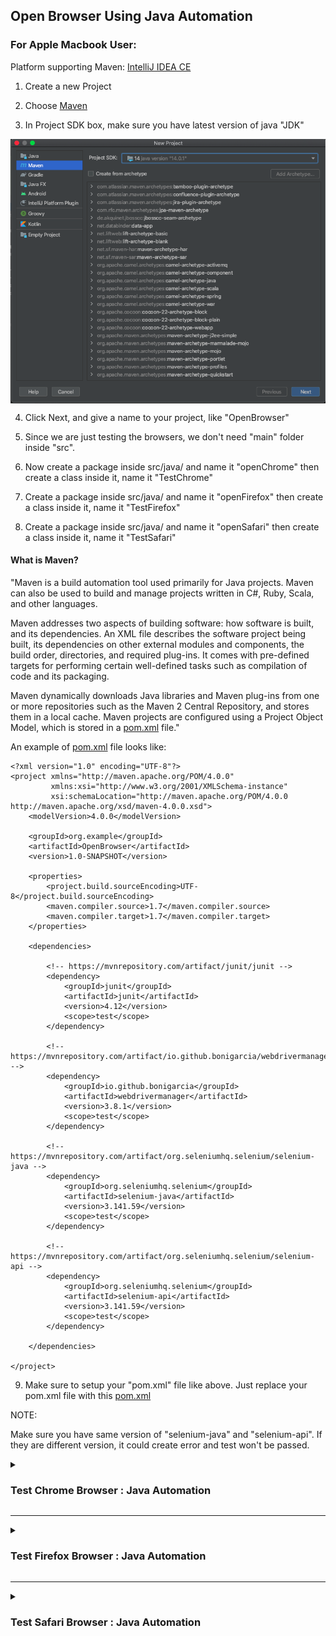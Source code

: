 <h2> Open Browser Using Java Automation </h2>


<h3><b>For Apple Macbook User:</b></h3>

Platform supporting Maven: [IntelliJ IDEA CE](https://www.jetbrains.com/idea/download/download-thanks.html?platform=mac&code=IIC)

1. Create a new Project

2. Choose [Maven](https://en.wikipedia.org/wiki/Apache_Maven#:~:text=Maven%20is%20a%20build%20automation,%2C%20Scala%2C%20and%20other%20languages.&text=Maven%20is%20built%20using%20a,application%20controllable%20through%20standard%20input.)

3. In Project SDK box, make sure you have latest version of java "JDK"

<p align="center">
	<img width="700px" src="OpenBrowser/Image/_1CreateProject.png" align="center"/>
</p>

4. Click Next, and give a name to your project, like "OpenBrowser"

5. Since we are just testing the browsers, we don't need "main" folder inside "src". 

6. Now create a package inside src/java/ and name it "openChrome" then create a class inside it, name it "TestChrome"

7. Create a package inside src/java/ and name it "openFirefox" then create a class inside it, name it "TestFirefox"

8. Create a package inside src/java/ and name it "openSafari" then create a class inside it, name it "TestSafari"


<h4> What is Maven? </h4>

"Maven is a build automation tool used primarily for Java projects. Maven can also be used to build and manage projects written in C#, Ruby, Scala, and other languages.

Maven addresses two aspects of building software: how software is built, and its dependencies. An XML file describes the software project being built, its dependencies on other external modules and components, the build order, directories, and required plug-ins. It comes with pre-defined targets for performing certain well-defined tasks such as compilation of code and its packaging. 

Maven dynamically downloads Java libraries and Maven plug-ins from one or more repositories such as the Maven 2 Central Repository, and stores them in a local cache. Maven projects are configured using a Project Object Model, which is stored in a [pom.xml](https://github.com/kk289/Java-Automation-OpenBrowser/blob/master/OpenBrowser/pom.xml) file."

An example of [pom.xml](https://github.com/kk289/Java-Automation-OpenBrowser/blob/master/OpenBrowser/pom.xml) file looks like: 

```
<?xml version="1.0" encoding="UTF-8"?>
<project xmlns="http://maven.apache.org/POM/4.0.0"
         xmlns:xsi="http://www.w3.org/2001/XMLSchema-instance"
         xsi:schemaLocation="http://maven.apache.org/POM/4.0.0 http://maven.apache.org/xsd/maven-4.0.0.xsd">
    <modelVersion>4.0.0</modelVersion>

    <groupId>org.example</groupId>
    <artifactId>OpenBrowser</artifactId>
    <version>1.0-SNAPSHOT</version>

    <properties>
        <project.build.sourceEncoding>UTF-8</project.build.sourceEncoding>
        <maven.compiler.source>1.7</maven.compiler.source>
        <maven.compiler.target>1.7</maven.compiler.target>
    </properties>

    <dependencies>

        <!-- https://mvnrepository.com/artifact/junit/junit -->
        <dependency>
            <groupId>junit</groupId>
            <artifactId>junit</artifactId>
            <version>4.12</version>
            <scope>test</scope>
        </dependency>

        <!-- https://mvnrepository.com/artifact/io.github.bonigarcia/webdrivermanager -->
        <dependency>
            <groupId>io.github.bonigarcia</groupId>
            <artifactId>webdrivermanager</artifactId>
            <version>3.8.1</version>
            <scope>test</scope>
        </dependency>

        <!-- https://mvnrepository.com/artifact/org.seleniumhq.selenium/selenium-java -->
        <dependency>
            <groupId>org.seleniumhq.selenium</groupId>
            <artifactId>selenium-java</artifactId>
            <version>3.141.59</version>
            <scope>test</scope>
        </dependency>

        <!-- https://mvnrepository.com/artifact/org.seleniumhq.selenium/selenium-api -->
        <dependency>
            <groupId>org.seleniumhq.selenium</groupId>
            <artifactId>selenium-api</artifactId>
            <version>3.141.59</version>
            <scope>test</scope>
        </dependency>

    </dependencies>

</project>
```

9. Make sure to setup your "pom.xml" file like above. Just replace your pom.xml file with this [pom.xml](https://github.com/kk289/Java-Automation-OpenBrowser/blob/master/OpenBrowser/pom.xml)


NOTE: 

Make sure you have same version of "selenium-java" and "selenium-api". If they are different version, it could create error and test won't be passed.

<details>
	<summary><h3>Test Chrome Browser : Java Automation</h3></summary>

Let's take a look at "TestChrome" class:

```
package openChrome;

import org.junit.Test;
import org.openqa.selenium.WebDriver;
import org.openqa.selenium.chrome.ChromeDriver;

public class TestChrome {

    @Test
    public void chromeBrowser() throws InterruptedException {

        System.setProperty("webdriver.chrome.driver", "/usr/local/bin/chromedriver");

        //WebDriverManager.chromedriver().setup();

        WebDriver wd = new ChromeDriver();
        wd.get("http://www.google.com");

        // Print a Log In message to the screen
        System.out.println("Successfully opened the website");

        // Maximize Browser
        wd.manage().window().maximize();

        // Wait for 5 sec
        Thread.sleep(5000);

        // Close
        wd.quit();
    }
}
```

Note: 

Since my Mac couldnot run selenium.WebDriver, I had to follow manual way. If "selenium.WebDriver" dependency doesn't work for your laptop, we can download the "chromedriver" manually from following website. But before that make sure to check what version of Google Chrome you are using right now. 

- Step 1:

To Check which version of Google Chrome you have:

<p align="center">
	<img width="600px" src="OpenBrowser/Image/googleversion1.png" align="center"/>
	<br>
	<img width="600px" src="OpenBrowser/Image/googleversion2.png" align="center"/>
</p> 

- Step 2:

Now you know what version of google chrome you are using, lets download "chromedriver". Download From Here: [Click Here](https://chromedriver.chromium.org/downloads)

Download the ChromeDriver based on your current version of Google Chrome.

<p align="center">
	<img width="600px" src="OpenBrowser/Image/chromedriver1.png" align="center"/>
</p> 

Choose "chromedriver_mac64.zip"

<p align="center">
	<img width="600px" src="OpenBrowser/Image/chromedriver2.png" align="center"/>
</p>

- Step 3: 

Unzip the "chromedriver". Before I go further, take a look at this code from TestChrome class. 

```
System.setProperty("webdriver.chrome.driver", "/usr/local/bin/chromedriver");
```

Like I said before, I had to download chromedriver to run the program. "/usr/local/bin/chromedriver" is the location where I have placed my chromedriver. Or some laptop may have name it as "/user/local/bin/" or "/user/bin/". Make sure where is your bin folder in laptop.

Now either you can simply copy and paste the unzip chromedriver to the OpenBrowser project folder, like this: 

<p align="center">
	<img width="500px" src="OpenBrowser/Image/chromedriver3.png" align="center"/>
</p>


OR,

You can do as I did, placed in system. I strongly recommend you to keep in usr/local/bin/ folder which is inside laptop system. Later you are also going to do same for safari driver too.

<details>
	<summary><b> Click Here to Know How to Store "chromedriver" in /usr/local/bin/ of your Macbook using Terminal</b></summary>

1. Open Terminal

<p align="center">
	<img width="600px" src="OpenBrowser/Image/Terminal1.png" align="center"/>
</p>

2. To Check where you are. Type: ls (It shows all files in current directory.)

<p align="center">
	<img width="600px" src="OpenBrowser/Image/Terminal2.png" align="center"/>
</p>

3. Find the folder where you have stored the "chromedriver" file. Since I have saved in Downloads folder, I will go there. To go to Downloads folder,
Type: cd Downloads and after that type: ls

<p align="center">
	<img width="600px" src="OpenBrowser/Image/Terminal3.png" align="center"/>
</p>

Now you are inside Downloads folder. You can see "chromedriver" file there. 

4. Type: mv chromedriver /usr/local/bin  and then type: ls

<p align="center">
	<img width="600px" src="OpenBrowser/Image/Terminal4.png" align="center"/>
</p>

Now there is no "chromedriver" file. It is already moved to /usr/local/bin/.

5. Type: cd /usr/local/bin and then type: ls

<p align="center">
	<img width="600px" src="OpenBrowser/Image/Terminal5.png" align="center"/>
</p>

Now we are inside /usr/local/bin directory. If you have good eyesight, you can find "chromedriver" file there which is now stored in user system.

That's it. You successful moved "chromedriver" file to /usr/local/bin. 

If you have followed the above step, you can use my entire TestChrome class. No need to change anything. 

</details>

So far, we already setup "pom.xml" file, "TestChrome" class also. Let's Run the TestChrome File. If it is alright, your test class should pass.

<p align="center">
	<img width="600px" src="OpenBrowser/Image/ChromeTestpassed2.png" align="center"/>
	<br>
	<img width="600px" src="OpenBrowser/Image/ChromeTestpassed.png" align="center"/>
</p>

<details>
	<summary><b>Check Here: If you got any Error</b></summary>

Apple computers are so strict on running any third-party softwares or file. Here we are using chromedriver file which we downloaded from website. While running TestChrome class, you might have got this error: 

<p align="center">
	<img width="500px" src="OpenBrowser/Image/ChromeError1.png" align="center"/>
</p>

To solve this issue, 

1. First, Go to System Preferences. 

<p align="center">
	<img width="500px" src="OpenBrowser/Image/ChromeError2.png" align="center"/>
</p>

2. Click on "Security & Privacy"

<p align="center">
	<img width="500px" src="OpenBrowser/Image/ChromeError3.png" align="center"/>
</p>

3. Click on "Allow Anyway"

<p align="center">
	<img width="500px" src="OpenBrowser/Image/ChromeError4.png" align="center"/>
</p>

This is how we can able to use "chromedriver" file. Go back to the project and before running the TestChrome class, let's refresh our project by clicking the "Maven" which is on upper right side of our IntelliJ window. 

<p align="center">
	<img width="500px" src="OpenBrowser/Image/ChromeError5.png" align="center"/>
</p>

Now you can see refresh button like recycle type symbol there, click that, and your project is now refreshed.

<p align="center">
	<img width="500px" src="OpenBrowser/Image/ChromeError6.png" align="center"/>
</p>

You can run the TestChrome class. (Click "okay" if any window pop-up) And your test class should be passed now. 

<p align="center">
	<img width="700px" src="OpenBrowser/Image/ChromeTestpassed2.png" align="center"/>
	<br>
	<img width="600px" src="OpenBrowser/Image/ChromeTestpassed.png" align="center"/>
</p>

</details>
</details>

---

<details>
	<summary><h3>Test Firefox Browser : Java Automation</h3></summary>

Now, Let's take a look at "TestFirefox" class. There is not any vast different between TestChrome and TestFirefox. We just need to change some codes. That's it.

Make sure you have downloaded Firefox browser in your laptop. and also we don't need change anything in "pom.xlm" file. 

<b> TestFirefox </b>

```
package openFirefox;

import io.github.bonigarcia.wdm.WebDriverManager;
import org.junit.Test;
import org.openqa.selenium.WebDriver;
import org.openqa.selenium.firefox.FirefoxDriver;

public class TestFirefox {

    @Test
    public void firefoxBrowser() throws InterruptedException {

        WebDriverManager.firefoxdriver().setup();

        WebDriver wd = new FirefoxDriver();

        wd.get("http://www.google.com");

        // Print a Log In message to the screen
        System.out.println("Successfully opened the website");

        // Maximize Browser
        wd.manage().window().maximize();

        // Wait for 5 sec
        Thread.sleep(5000);

        // Close
        wd.quit();
    }
}
```

Here, We are not downloading any firefoxdriver. We can simply import selenium dependency (org.openqa.selenium.firefox.FirefoxDriver) to test Firefox browser in Macbook. 

Now run the "TestFirefox" class. If there are not any errors, the test class should be passed.

<p align="center">
	<img width="700px" src="OpenBrowser/Image/FirefoxTestpassed1.png" align="center"/>
	<br>
	<br>
	<img width="600px" src="OpenBrowser/Image/FirefoxTestpassed2.png" align="center"/>
</p>

</details>

---

<details>
	<summary><h3>Test Safari Browser : Java Automation</h3></summary>




</details>

